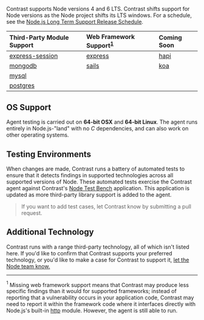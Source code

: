 <!--
title: "Supported Technologies"
description: "List of supported technologies"
tags: "installation Node agent frameworks support troubleshooting nodejs javascript modules"
-->

Contrast supports Node versions 4 and 6 LTS. Contrast shifts support for Node versions as the Node project shifts its LTS windows. For a schedule, see the [Node.js Long Term Support Release Schedule](https://github.com/nodejs/LTS).

Third-Party Module Support                                       | Web Framework Support<sup>[1](#footnote1)</sup> | Coming Soon
:-----                                                         | :----                                           | :-------
[express-session](https://github.com/expressjs/session)        | [express](http://expressjs.com)                 | [hapi](https://www.npmjs.com/package/hapi)
[mongodb](https://docs.mongodb.org/ecosystem/drivers/node-js/) | [sails](http://sailsjs.org/)                    | [koa](https://www.npmjs.com/package/koa)
[mysql](https://www.npmjs.com/package/mysql)                   |                                                 |
[postgres](https://www.npmjs.com/package/pg)                   |                                                 |


## OS Support

Agent testing is carried out on **64-bit OSX** and **64-bit Linux**. The agent runs entirely in Node.js-"land" with no *C* dependencies, and can also work on other operating systems.

## Testing Environments

When changes are made, Contrast runs a battery of automated tests to ensure that it detects findings in supported technologies across all supported versions of Node. These automated tests exercise the Contrast agent against Contrast's [Node Test Bench](https://github.com/Contrast-Security-OSS/NodeTestBench) application. This application is updated as more third-party library support is added to the agent. 

> If you want to add test cases, let Contrast know by submitting a pull request. 

## Additional Technology 

Contrast runs with a range third-party technology, all of which isn't listed here. If you'd like to confirm that Contrast supports your preferred technology, or you'd like to make a case for Contrast to support it, [let the Node team know.](mailto:bugs@contrastsecurity.com)

***
<a name="footnote1"><sup>1</sup></a> Missing web framework support means that Contrast may produce less specific findings than it would for supported frameworks; instead of reporting that a vulnerability occurs in your application code, Contrast may need to report it within the framework code where it interfaces directly with Node.js's built-in [http](https://nodejs.org/api/http.html) module. However, the agent is still able to run. 
